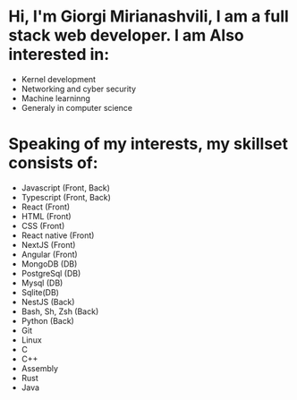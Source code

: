 # Hi, I'm Giorgi Mirianashvili, I am a full stack web developer. I am Also interested in:
- Kernel development
- Networking and cyber security
- Machine learninng
- Generaly in computer science
# Speaking of my interests, my skillset consists of:
- Javascript (Front, Back)
- Typescript (Front, Back)
- React (Front)
- HTML (Front)
- CSS (Front)
- React native (Front)
- NextJS (Front)
- Angular (Front)
- MongoDB (DB)
- PostgreSql (DB)
- Mysql (DB)
- Sqlite(DB)
- NestJS (Back)
- Bash, Sh, Zsh (Back)
- Python (Back)
- Git
- Linux
- C
- C++
- Assembly
- Rust
- Java
